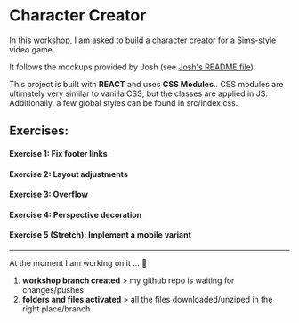 # Character Creator

In this workshop, I am asked to build a character creator for a Sims-style video game.

It follows the mockups provided by Josh (see [Josh's README file](READMEofJoshs.md)).

This project is built with **REACT** and uses **CSS Modules**.. CSS modules are ultimately very similar to vanilla CSS, but the classes are applied in JS. Additionally, a few global styles can be found in src/index.css.

## Exercises:

#### Exercise 1: Fix footer links

#### Exercise 2: Layout adjustments

#### Exercise 3: Overflow

#### Exercise 4: Perspective decoration

#### Exercise 5 (Stretch): Implement a mobile variant

---

At the moment I am working on it ... 🚧

1. **workshop branch created** > my github repo is waiting for changes/pushes
2. **folders and files activated** > all the files downloaded/unziped in the right place/branch



